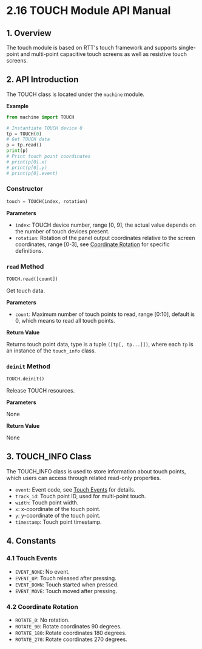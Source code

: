 # 2.16 TOUCH Module API Manual

## 1. Overview

The touch module is based on RTT's touch framework and supports single-point and multi-point capacitive touch screens as well as resistive touch screens.

## 2. API Introduction

The TOUCH class is located under the `machine` module.

**Example**

```python
from machine import TOUCH

# Instantiate TOUCH device 0
tp = TOUCH(0)
# Get TOUCH data
p = tp.read()
print(p)
# Print touch point coordinates
# print(p[0].x)
# print(p[0].y)
# print(p[0].event)
```

### Constructor

```python
touch = TOUCH(index, rotation)
```

**Parameters**

- `index`: TOUCH device number, range [0, 9], the actual value depends on the number of touch devices present.
- `rotation`: Rotation of the panel output coordinates relative to the screen coordinates, range [0-3], see [Coordinate Rotation](#42-coordinate-rotation) for specific definitions.

### `read` Method

```python
TOUCH.read([count])
```

Get touch data.

**Parameters**

- `count`: Maximum number of touch points to read, range [0:10], default is 0, which means to read all touch points.

**Return Value**

Returns touch point data, type is a tuple `([tp[, tp...]])`, where each `tp` is an instance of the `touch_info` class.

### `deinit` Method

```python
TOUCH.deinit()
```

Release TOUCH resources.

**Parameters**

None

**Return Value**

None

## 3. TOUCH_INFO Class

The TOUCH_INFO class is used to store information about touch points, which users can access through related read-only properties.

- `event`: Event code, see [Touch Events](#41-touch-events) for details.
- `track_id`: Touch point ID, used for multi-point touch.
- `width`: Touch point width.
- `x`: x-coordinate of the touch point.
- `y`: y-coordinate of the touch point.
- `timestamp`: Touch point timestamp.

## 4. Constants

### 4.1 Touch Events

- `EVENT_NONE`: No event.
- `EVENT_UP`: Touch released after pressing.
- `EVENT_DOWN`: Touch started when pressed.
- `EVENT_MOVE`: Touch moved after pressing.

### 4.2 Coordinate Rotation

- `ROTATE_0`: No rotation.
- `ROTATE_90`: Rotate coordinates 90 degrees.
- `ROTATE_180`: Rotate coordinates 180 degrees.
- `ROTATE_270`: Rotate coordinates 270 degrees.
